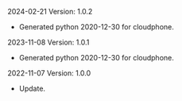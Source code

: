 2024-02-21 Version: 1.0.2
- Generated python 2020-12-30 for cloudphone.

2023-11-08 Version: 1.0.1
- Generated python 2020-12-30 for cloudphone.

2022-11-07 Version: 1.0.0
- Update.

